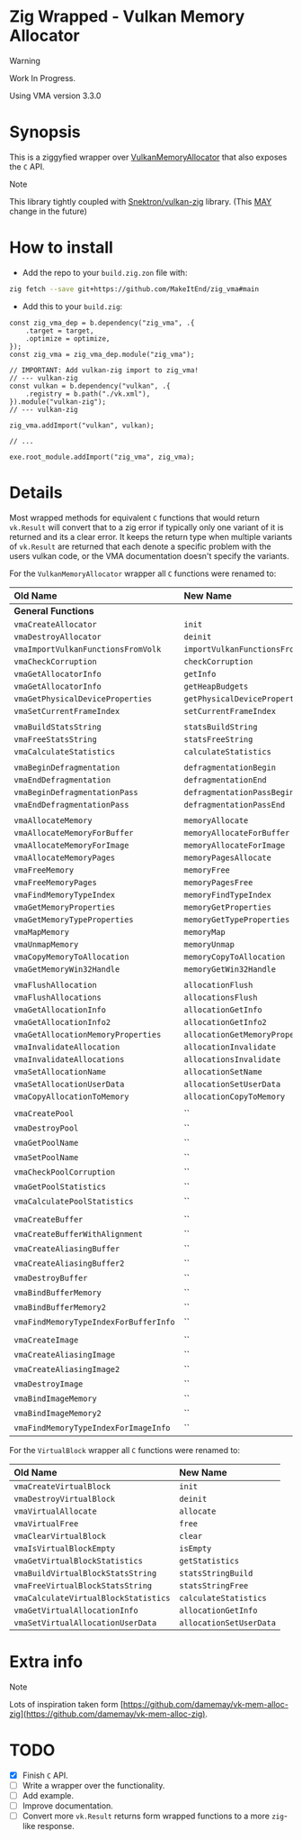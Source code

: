 Zig Wrapped - Vulkan Memory Allocator
=====================================

> [!WARNING]
> Work In Progress.

Using VMA version 3.3.0

# Synopsis

This is a ziggyfied wrapper over [VulkanMemoryAllocator](https://github.com/GPUOpen-LibrariesAndSDKs/VulkanMemoryAllocator) that also exposes the `C` API.

> [!NOTE]
> This library tightly coupled with [Snektron/vulkan-zig](https://github.com/Snektron/vulkan-zig) library. (This [MAY](https://datatracker.ietf.org/doc/html/rfc2119#section-5) change in the future)

# How to install

 - Add the repo to your `build.zig.zon` file with:
```sh
zig fetch --save git+https://github.com/MakeItEnd/zig_vma#main
```

 - Add this to your `build.zig`:
```zig
const zig_vma_dep = b.dependency("zig_vma", .{
    .target = target,
    .optimize = optimize,
});
const zig_vma = zig_vma_dep.module("zig_vma");

// IMPORTANT: Add vulkan-zig import to zig_vma!
// --- vulkan-zig
const vulkan = b.dependency("vulkan", .{
    .registry = b.path("./vk.xml"),
}).module("vulkan-zig");
// --- vulkan-zig

zig_vma.addImport("vulkan", vulkan);

// ...

exe.root_module.addImport("zig_vma", zig_vma);
```

# Details

Most wrapped methods for equivalent `C` functions that would return `vk.Result` will convert that to a zig error if typically only one variant of it is returned and its a clear error. It keeps the return type when multiple variants of `vk.Result` are returned that each denote a specific problem with the users vulkan code, or the VMA documentation doesn't specify the variants.

For the `VulkanMemoryAllocator` wrapper all `C` functions were renamed to:

| Old Name | New Name |
|:---------|:---------|
| **General Functions** | |
| `vmaCreateAllocator` | `init` |
| `vmaDestroyAllocator` | `deinit` |
| `vmaImportVulkanFunctionsFromVolk` | `importVulkanFunctionsFromVolk` |
| `vmaCheckCorruption` | `checkCorruption` |
| `vmaGetAllocatorInfo` | `getInfo` |
| `vmaGetAllocatorInfo` | `getHeapBudgets` |
| `vmaGetPhysicalDeviceProperties` | `getPhysicalDeviceProperties` |
| `vmaSetCurrentFrameIndex` | `setCurrentFrameIndex` |
|||
| `vmaBuildStatsString` | `statsBuildString` |
| `vmaFreeStatsString` | `statsFreeString` |
| `vmaCalculateStatistics` | `calculateStatistics` |
|||
| `vmaBeginDefragmentation` | `defragmentationBegin` |
| `vmaEndDefragmentation` | `defragmentationEnd` |
| `vmaBeginDefragmentationPass` | `defragmentationPassBegin` |
| `vmaEndDefragmentationPass` | `defragmentationPassEnd` |
|||
| `vmaAllocateMemory` | `memoryAllocate` |
| `vmaAllocateMemoryForBuffer` | `memoryAllocateForBuffer` |
| `vmaAllocateMemoryForImage` | `memoryAllocateForImage` |
| `vmaAllocateMemoryPages` | `memoryPagesAllocate` |
| `vmaFreeMemory` | `memoryFree` |
| `vmaFreeMemoryPages` | `memoryPagesFree` |
| `vmaFindMemoryTypeIndex` | `memoryFindTypeIndex` |
| `vmaGetMemoryProperties` | `memoryGetProperties` |
| `vmaGetMemoryTypeProperties` | `memoryGetTypeProperties` |
| `vmaMapMemory` | `memoryMap` |
| `vmaUnmapMemory` | `memoryUnmap` |
| `vmaCopyMemoryToAllocation` | `memoryCopyToAllocation` |
| `vmaGetMemoryWin32Handle` | `memoryGetWin32Handle` |
|||
| `vmaFlushAllocation` | `allocationFlush` |
| `vmaFlushAllocations` | `allocationsFlush` |
| `vmaGetAllocationInfo` | `allocationGetInfo` |
| `vmaGetAllocationInfo2` | `allocationGetInfo2` |
| `vmaGetAllocationMemoryProperties` | `allocationGetMemoryProperties` |
| `vmaInvalidateAllocation` | `allocationInvalidate` |
| `vmaInvalidateAllocations` | `allocationsInvalidate` |
| `vmaSetAllocationName` | `allocationSetName` |
| `vmaSetAllocationUserData` | `allocationSetUserData` |
| `vmaCopyAllocationToMemory` | `allocationCopyToMemory` |
|||
| `vmaCreatePool` | `` |
| `vmaDestroyPool` | `` |
| `vmaGetPoolName` | `` |
| `vmaSetPoolName` | `` |
| `vmaCheckPoolCorruption` | `` |
| `vmaGetPoolStatistics` | `` |
| `vmaCalculatePoolStatistics` | `` |
|||
| `vmaCreateBuffer` | `` |
| `vmaCreateBufferWithAlignment` | `` |
| `vmaCreateAliasingBuffer` | `` |
| `vmaCreateAliasingBuffer2` | `` |
| `vmaDestroyBuffer` | `` |
| `vmaBindBufferMemory` | `` |
| `vmaBindBufferMemory2` | `` |
| `vmaFindMemoryTypeIndexForBufferInfo` | `` |
|||
| `vmaCreateImage` | `` |
| `vmaCreateAliasingImage` | `` |
| `vmaCreateAliasingImage2` | `` |
| `vmaDestroyImage` | `` |
| `vmaBindImageMemory` | `` |
| `vmaBindImageMemory2` | `` |
| `vmaFindMemoryTypeIndexForImageInfo` | `` |

For the `VirtualBlock` wrapper all `C` functions were renamed to:

| Old Name | New Name |
|:---------|:---------|
| `vmaCreateVirtualBlock` | `init` |
| `vmaDestroyVirtualBlock` | `deinit` |
| `vmaVirtualAllocate` | `allocate` |
| `vmaVirtualFree` | `free` |
| `vmaClearVirtualBlock` | `clear` |
| `vmaIsVirtualBlockEmpty` | `isEmpty` |
| `vmaGetVirtualBlockStatistics` | `getStatistics` |
| `vmaBuildVirtualBlockStatsString` | `statsStringBuild` |
| `vmaFreeVirtualBlockStatsString` | `statsStringFree` |
| `vmaCalculateVirtualBlockStatistics` | `calculateStatistics` |
| `vmaGetVirtualAllocationInfo` | `allocationGetInfo` |
| `vmaSetVirtualAllocationUserData` | `allocationSetUserData` |

# Extra info

> [!NOTE]
> Lots of inspiration taken form [https://github.com/damemay/vk-mem-alloc-zig](https://github.com/damemay/vk-mem-alloc-zig).

# TODO
- [x] Finish `C` API.
- [ ] Write a wrapper over the functionality.
- [ ] Add example.
- [ ] Improve documentation.
- [ ] Convert more `vk.Result` returns form wrapped functions to a more `zig`-like response.
